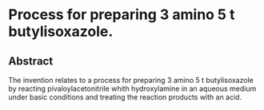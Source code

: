 # Process for preparing 3 amino 5 t butylisoxazole.

## Abstract
The invention relates to a process for preparing 3 amino 5 t butylisoxazole by reacting pivaloylacetonitrile whith hydroxylamine in an aqueous medium under basic conditions and treating the reaction products with an acid.